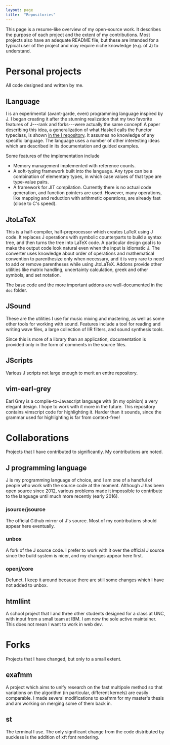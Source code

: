 ```yaml
---
layout: page
title:  "Repositories"
---
```


This page is a resume-like overview of my open-source work. It describes
the purpose of each project and the extent of my contributions. Most
projects also have an adequate README file, but these are intended for a
typical user of the project and may require niche knowledge (e.g. of J)
to understand.

# Personal projects

All code designed and written by me.

## ILanguage
I is an experimental (avant-garde, even) programming language inspired by
J. I began creating it after the stunning realization that my two favorite
features of J---rank and forks---were actually the same concept! A paper
describing this idea, a generalization of what Haskell calls the Functor
typeclass, is shown
[in the I repository](https://github.com/mlochbaum/ILanguage/blob/master/doc/BuiltInMapping/BuiltInMapping.pdf).
It assumes no knowledge of any specific language. The language uses a
number of other interesting ideas which are described in its documentation
and guided examples.

Some features of the implementation include

- Memory management implemented with reference counts.
- A soft-typing framework built into the language. Any type can be a
  combination of elementary types, in which case values of that type are
  type-value pairs.
- A framework for JIT compilation. Currently there is no actual code
  generation, and function pointers are used. However, many operations,
  like mapping and reduction with arithmetic operations, are already fast
  (close to C's speed).

## JtoLaTeX
This is a half-compiler, half-preprocessor which creates LaTeX using J
code. It replaces J operations with symbolic counterparts to build a
syntax tree, and then turns the tree into LaTeX code. A particular design
goal is to make the output code look natural even when the input is
idiomatic J. The converter uses knowledge about order of operations and
mathematical convention to parenthesize only when necessary, and it is
very rare to need to add or remove parentheses while using JtoLaTeX.
Addons provide other utilities like matrix handling, uncertainty
calculation, greek and other symbols, and set notation.

The base code and the more important addons are well-documented in the
`doc` folder.

## JSound
These are the utilities I use for music mixing and mastering, as well as
some other tools for working with sound. Features include a tool for
reading and writing wave files, a large collection of IIR filters, and
sound synthesis tools.

Since this is more of a library than an application, documentation is
provided only in the form of comments in the source files.

## JScripts
Various J scripts not large enough to merit an entire repository.

## vim-earl-grey
Earl Grey is a compile-to-Javascript language with (in my opinion) a very
elegant design. I hope to work with it more in the future. This repository
contains vimscript code for highlighting it. Harder than it sounds, since
the grammar used for highlighting is far from context-free!


# Collaborations

Projects that I have contributed to significantly. My contributions are
noted.

## J programming language
J is my programming language of choice, and I am one of a handful of
people who work with the source code at the moment. Although J has been
open source since 2012, various problems made it impossible to contribute
to the language until much more recently (early 2016).

### jsource/jsource
The official Github mirror of J's source. Most of my contributions should
appear here eventually.

### unbox
A fork of the J source code. I prefer to work with it over the official J
source since the build system is nicer, and my changes appear here first.

### openj/core
Defunct. I keep it around because there are still some changes which I
have not added to unbox.

## htmllint
A school project that I and three other students designed for a class at
UNC, with input from a small team at IBM. I am now the sole active
maintainer. This does not mean I want to work in web dev.


# Forks

Projects that I have changed, but only to a small extent.

## exafmm
A project which aims to unify research on the fast multipole method so
that variations on the algorithm (in particular, different kernels) are
easily comparable. I made several modifications to exafmm for my master's
thesis and am working on merging some of them back in.

## st
The terminal I use. The only significant change from the code distributed
by suckless is the addition of xft font rendering.
